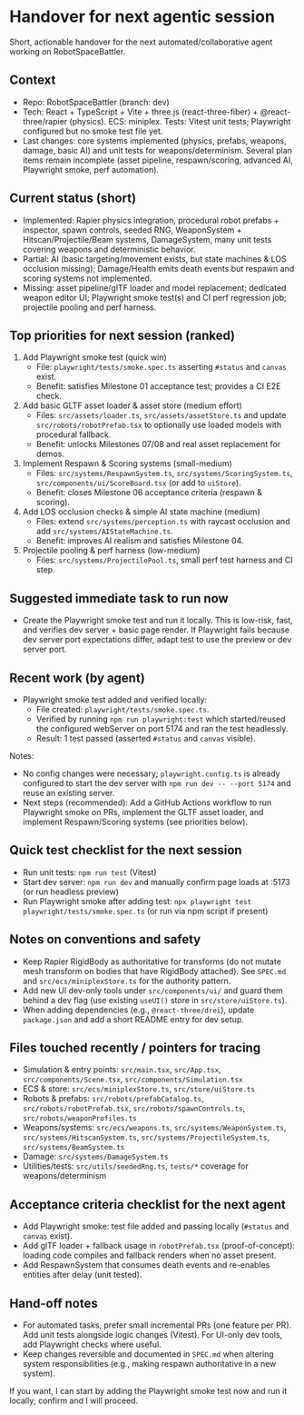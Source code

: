 # Handover for next agentic session

Short, actionable handover for the next automated/collaborative agent working on RobotSpaceBattler.

## Context
- Repo: RobotSpaceBattler (branch: dev)
- Tech: React + TypeScript + Vite + three.js (react-three-fiber) + @react-three/rapier (physics). ECS: miniplex. Tests: Vitest unit tests; Playwright configured but no smoke test file yet.
- Last changes: core systems implemented (physics, prefabs, weapons, damage, basic AI) and unit tests for weapons/determinism. Several plan items remain incomplete (asset pipeline, respawn/scoring, advanced AI, Playwright smoke, perf automation).

## Current status (short)
- Implemented: Rapier physics integration, procedural robot prefabs + inspector, spawn controls, seeded RNG, WeaponSystem + Hitscan/Projectile/Beam systems, DamageSystem, many unit tests covering weapons and deterministic behavior.
- Partial: AI (basic targeting/movement exists, but state machines & LOS occlusion missing); Damage/Health emits death events but respawn and scoring systems not implemented.
- Missing: asset pipeline/glTF loader and model replacement; dedicated weapon editor UI; Playwright smoke test(s) and CI perf regression job; projectile pooling and perf harness.
 

## Top priorities for next session (ranked)
1. Add Playwright smoke test (quick win)
   - File: `playwright/tests/smoke.spec.ts` asserting `#status` and `canvas` exist.
   - Benefit: satisfies Milestone 01 acceptance test; provides a CI E2E check.
2. Add basic GLTF asset loader & asset store (medium effort)
   - Files: `src/assets/loader.ts`, `src/assets/assetStore.ts` and update `src/robots/robotPrefab.tsx` to optionally use loaded models with procedural fallback.
   - Benefit: unlocks Milestones 07/08 and real asset replacement for demos.
3. Implement Respawn & Scoring systems (small-medium)
   - Files: `src/systems/RespawnSystem.ts`, `src/systems/ScoringSystem.ts`, `src/components/ui/ScoreBoard.tsx` (or add to `uiStore`).
   - Benefit: closes Milestone 06 acceptance criteria (respawn & scoring).
4. Add LOS occlusion checks & simple AI state machine (medium)
   - Files: extend `src/systems/perception.ts` with raycast occlusion and add `src/systems/AIStateMachine.ts`.
   - Benefit: improves AI realism and satisfies Milestone 04.
5. Projectile pooling & perf harness (low-medium)
   - Files: `src/systems/ProjectilePool.ts`, small perf test harness and CI step.

## Suggested immediate task to run now
- Create the Playwright smoke test and run it locally. This is low-risk, fast, and verifies dev server + basic page render. If Playwright fails because dev server port expectations differ, adapt test to use the preview or dev server port.

## Recent work (by agent)
- Playwright smoke test added and verified locally:
   - File created: `playwright/tests/smoke.spec.ts`.
   - Verified by running `npm run playwright:test` which started/reused the configured webServer on port 5174 and ran the test headlessly.
   - Result: 1 test passed (asserted `#status` and `canvas` visible).

Notes:
- No config changes were necessary; `playwright.config.ts` is already configured to start the dev server with `npm run dev -- --port 5174` and reuse an existing server.
- Next steps (recommended): Add a GitHub Actions workflow to run Playwright smoke on PRs, implement the GLTF asset loader, and implement Respawn/Scoring systems (see priorities below).

## Quick test checklist for the next session
- Run unit tests: `npm run test` (Vitest)
- Start dev server: `npm run dev` and manually confirm page loads at :5173 (or run headless preview)
- Run Playwright smoke after adding test: `npx playwright test playwright/tests/smoke.spec.ts` (or run via npm script if present)

## Notes on conventions and safety
- Keep Rapier RigidBody as authoritative for transforms (do not mutate mesh transform on bodies that have RigidBody attached). See `SPEC.md` and `src/ecs/miniplexStore.ts` for the authority pattern.
- Add new UI dev-only tools under `src/components/ui/` and guard them behind a dev flag (use existing `useUI()` store in `src/store/uiStore.ts`).
- When adding dependencies (e.g., `@react-three/drei`), update `package.json` and add a short README entry for dev setup.

## Files touched recently / pointers for tracing
- Simulation & entry points: `src/main.tsx`, `src/App.tsx`, `src/components/Scene.tsx`, `src/components/Simulation.tsx`
- ECS & store: `src/ecs/miniplexStore.ts`, `src/store/uiStore.ts`
- Robots & prefabs: `src/robots/prefabCatalog.ts`, `src/robots/robotPrefab.tsx`, `src/robots/spawnControls.ts`, `src/robots/weaponProfiles.ts`
- Weapons/systems: `src/ecs/weapons.ts`, `src/systems/WeaponSystem.ts`, `src/systems/HitscanSystem.ts`, `src/systems/ProjectileSystem.ts`, `src/systems/BeamSystem.ts`
- Damage: `src/systems/DamageSystem.ts`
- Utilities/tests: `src/utils/seededRng.ts`, `tests/*` coverage for weapons/determinism

## Acceptance criteria checklist for the next agent
- Add Playwright smoke: test file added and passing locally (`#status` and `canvas` exist).
- Add glTF loader + fallback usage in `robotPrefab.tsx` (proof-of-concept): loading code compiles and fallback renders when no asset present.
- Add RespawnSystem that consumes death events and re-enables entities after delay (unit tested).

## Hand-off notes
- For automated tasks, prefer small incremental PRs (one feature per PR). Add unit tests alongside logic changes (Vitest). For UI-only dev tools, add Playwright checks where useful.
- Keep changes reversible and documented in `SPEC.md` when altering system responsibilities (e.g., making respawn authoritative in a new system).

If you want, I can start by adding the Playwright smoke test now and run it locally; confirm and I will proceed.
